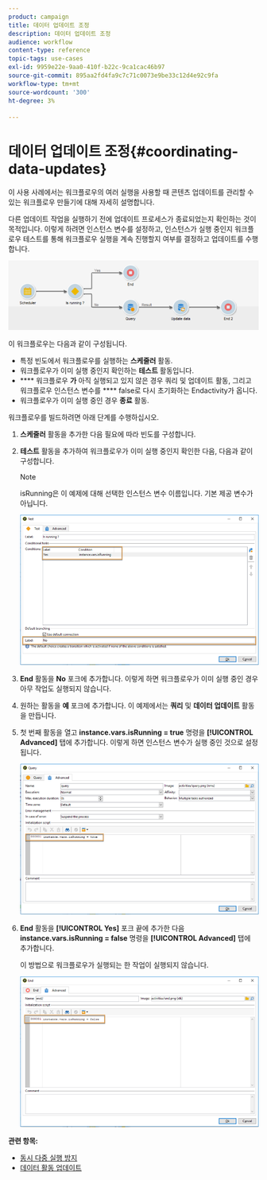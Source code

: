 ```yaml
---
product: campaign
title: 데이터 업데이트 조정
description: 데이터 업데이트 조정
audience: workflow
content-type: reference
topic-tags: use-cases
exl-id: 9959e22e-9aa0-410f-b22c-9ca1cac46b97
source-git-commit: 895aa2fd4fa9c7c71c0073e9be33c12d4e92c9fa
workflow-type: tm+mt
source-wordcount: '300'
ht-degree: 3%

---
```


# 데이터 업데이트 조정{#coordinating-data-updates}

이 사용 사례에서는 워크플로우의 여러 실행을 사용할 때 콘텐츠 업데이트를 관리할 수 있는 워크플로우 만들기에 대해 자세히 설명합니다.

다른 업데이트 작업을 실행하기 전에 업데이트 프로세스가 종료되었는지 확인하는 것이 목적입니다. 이렇게 하려면 인스턴스 변수를 설정하고, 인스턴스가 실행 중인지 워크플로우 테스트를 통해 워크플로우 실행을 계속 진행할지 여부를 결정하고 업데이트를 수행합니다.

![](assets/uc_dataupdate_wkf.png)

이 워크플로우는 다음과 같이 구성됩니다.

* 특정 빈도에서 워크플로우를 실행하는 **스케줄러** 활동.
* 워크플로우가 이미 실행 중인지 확인하는 **테스트** 활동입니다.
* **** 워크플로우 **가** 아직 실행되고 있지 않은 경우 쿼리 및 업데이트 활동, 그리고 워크플로우 인스턴스 변수를  **** false로 다시 초기화하는 Endactivity가 옵니다.
* 워크플로우가 이미 실행 중인 경우 **종료** 활동.

워크플로우를 빌드하려면 아래 단계를 수행하십시오.

1. **스케줄러** 활동을 추가한 다음 필요에 따라 빈도를 구성합니다.
1. **테스트** 활동을 추가하여 워크플로우가 이미 실행 중인지 확인한 다음, 다음과 같이 구성합니다.

   >[!NOTE]
   >
   >isRunning은 이 예제에 대해 선택한 인스턴스 변수 이름입니다. 기본 제공 변수가 아닙니다.

   ![](assets/uc_dataupdate_test.png)

1. **End** 활동을 **No** 포크에 추가합니다. 이렇게 하면 워크플로우가 이미 실행 중인 경우 아무 작업도 실행되지 않습니다.
1. 원하는 활동을 **예** 포크에 추가합니다. 이 예제에서는 **쿼리** 및 **데이터 업데이트** 활동을 만듭니다.
1. 첫 번째 활동을 열고 **instance.vars.isRunning = true** 명령을 **[!UICONTROL Advanced]** 탭에 추가합니다. 이렇게 하면 인스턴스 변수가 실행 중인 것으로 설정됩니다.

   ![](assets/uc_dataupdate_query.png)

1. **End** 활동을 **[!UICONTROL Yes]** 포크 끝에 추가한 다음 **instance.vars.isRunning = false** 명령을 **[!UICONTROL Advanced]** 탭에 추가합니다.

   이 방법으로 워크플로우가 실행되는 한 작업이 실행되지 않습니다.

   ![](assets/uc_dataupdate_end.png)

**관련 항목:**

* [동시 다중 실행 방지](../../workflow/using/monitoring-workflow-execution.md#preventing-simultaneous-multiple-executions)
* [데이터 활동 업데이트](../../workflow/using/update-data.md)
